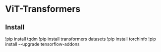 # ViT-Transformers
## Install
!pip install tqdm
!pip install transformers datasets
!pip install torchinfo
!pip install --upgrade tensorflow-addons
